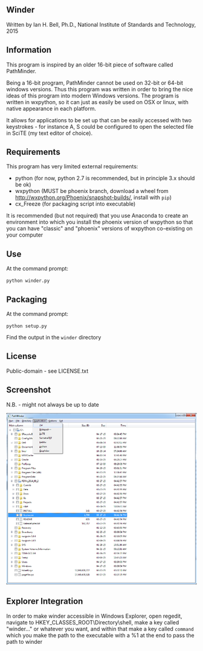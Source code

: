 
Winder
------

Written by Ian H. Bell, Ph.D., National Institute of Standards and Technology, 2015

Information
-----------
This program is inspired by an older 16-bit piece of software called PathMinder.

Being a 16-bit program, PathMinder cannot be used on 32-bit or 64-bit windows versions.  Thus this program was written in order to bring the nice ideas of this program into modern Windows versions.  The program is written in wxpython, so it can just as easily be used on OSX or linux, with native appearance in each platform.

It allows for applications to be set up that can be easily accessed with two keystrokes - for instance A, S could be configured to open the selected file in SciTE (my text editor of choice).

Requirements
------------
This program has very limited external requirements:

- python (for now, python 2.7 is recommended, but in principle 3.x should be ok)
- wxpython (MUST be phoenix branch, download a wheel from http://wxpython.org/Phoenix/snapshot-builds/, install with ``pip``)
- cx_Freeze (for packaging script into executable)

It is recommended (but not required) that you use Anaconda to create an environment into which you install the phoenix version of wxpython so that you can have "classic" and "phoenix" versions of wxpython co-existing on your computer

Use
---
At the command prompt:

``python winder.py``

Packaging
---------
At the command prompt:

``python setup.py``

Find the output in the ``winder`` directory

License
-------
Public-domain - see LICENSE.txt

Screenshot
----------
N.B. - might not always be up to date

![screenshot](screenshot.png)

Explorer Integration
--------------------
In order to make winder accessible in Windows Explorer, open regedit, navigate to HKEY_CLASSES_ROOT\Directory\shell, make a key called "winder..." or whatever you want, and within that make a key called ``command`` which you make the path to the executable with a %1 at the end to pass the path to winder


